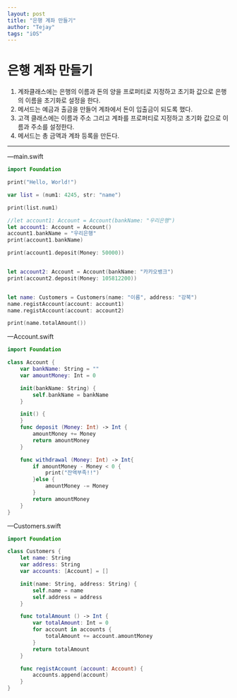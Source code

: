 ```yaml
---
layout: post
title: "은행 계좌 만들기"
author: "Tejay"
tags: "iOS"
---
```


# 은행 계좌 만들기

1. 계좌클래스에는 은행의 이름과 돈의 양을 프로퍼티로 지정하고 초기화 값으로 은행의 이름을 초기화로 설정을 한다.
2. 메서드는 예금과 출금을 만들어 계좌에서 돈이 입출금이 되도록 했다.
3. 고객 클래스에는 이름과 주소 그리고 계좌를 프로퍼티로 지정하고 초기화 값으로 이름과 주소를 설정한다.
4. 메서드는 총 금액과 계좌 등록을 만든다.

** **

—main.swift

```swift
import Foundation

print("Hello, World!")

var list = (num1: 4245, str: "name")

print(list.num1)

//let account1: Account = Account(bankName: "우리은행")
let account1: Account = Account()
account1.bankName = "우리은행"
print(account1.bankName)

print(account1.deposit(Money: 50000))


let account2: Account = Account(bankName: "카카오뱅크")
print(account2.deposit(Money: 105812200))


let name: Customers = Customers(name: "이름", address: "강북")
name.registAccount(account: account1)
name.registAccount(account: account2)

print(name.totalAmount())
```

—Account.swift

```swift
import Foundation

class Account {
    var bankName: String = ""
    var amountMoney: Int = 0

    init(bankName: String) {
        self.bankName = bankName
    }

    init() {
    }
    func deposit (Money: Int) -> Int {
        amountMoney += Money
        return amountMoney
    }

    func withdrawal (Money: Int) -> Int{
        if amountMoney - Money < 0 {
            print("잔액부족!!")
        }else {
            amountMoney -= Money
        }
        return amountMoney
    }
}
```

—Customers.swift

```swift
import Foundation

class Customers {
    let name: String
    var address: String
    var accounts: [Account] = []

    init(name: String, address: String) {
        self.name = name
        self.address = address
    }

    func totalAmount () -> Int {
        var totalAmount: Int = 0
        for account in accounts {
            totalAmount += account.amountMoney
        }
        return totalAmount
    }

    func registAccount (account: Account) {
        accounts.append(account)
    }
}
```
